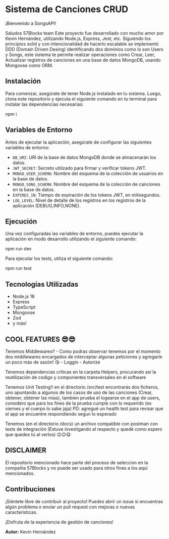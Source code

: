 # Sistema de Canciones CRUD

¡Bienvenido a SongsAPI!

Saludos 57Blocks team
Este proyecto fue desarrollado con mucho amor por Kevin Hernández, utilizando Node.js, Express, Jest, etc. Siguiendo los principios solid y con intencionalidad de hacerlo escalable se implementó DDD (Domain Driven Desing) identificando dos dominios como lo son Users y Songs, este sistema te permite realizar operaciones como Crear, Leer, Actualizar registros de canciones en una base de datos MongoDB, usando Mongoose como ORM.

## Instalación

Para comenzar, asegúrate de tener Node.js instalado en tu sistema. Luego, clona este repositorio y ejecuta el siguiente comando en tu terminal para instalar las dependencias necesarias:

npm i

## Variables de Entorno

Antes de ejecutar la aplicación, asegúrate de configurar las siguientes variables de entorno:

- `DB_URI`: URI de la base de datos MongoDB donde se almacenarán los datos.
- `JWT_SECRET`: Secreto utilizado para firmar y verificar tokens JWT.
- `MONGO_USER_SCHEMA`: Nombre del esquema de la colección de usuarios en la base de datos.
- `MONGO_SONG_SCHEMA`: Nombre del esquema de la colección de canciones en la base de datos.
- `EXPIRES_IN`: Tiempo de expiración de los tokens JWT, en milisegundos.
- `LOG_LEVEL`: Nivel de detalle de los registros en los registros de la aplicación (DEBUG,INFO,NONE).

## Ejecución

Una vez configuradas las variables de entorno, puedes ejecutar la aplicación en modo desarrollo utilizando el siguiente comando:

npm run dev

Para ejecutar los tests, utiliza el siguiente comando:

npm run test

## Tecnologías Utilizadas

- Node.js 18
- Express
- TypeScript
- Mongoose
- Zod
- y más!

## COOL FEATURES 😎😎

Tenemos Middlewares!! - Como podras observar tenemos por el momento dos middlewares encargados de interceptar algunas peticiones y agregarle un poco más de sazón! 😘 - Loggin - Autorize

Tenemos dependencias críticas en la carpeta Helpers, procurando así la reutilización de codigo y componentes transversales en el software

Tenemos Unit Testing!! en el directorio /src/test encontrarás dos ficheros, uno apuntando a algunos de los casos de uso de las canciones (Crear, obtener, obtener las mias), tambien prueba el logearse en el app de users, considero que para los fines de la prueba cumple con lo requerido (es viernes y el cuerpo lo sabe jaja)
PD: agregué un health test para revisar que el app se encuentre respondiendo segun lo esperado

Tenemos (en el directorio /docs) un archivo compatible con postman con tests de integración (Estuve investigando al respecto y quedé como espero que quedes tú al verlos) 😉😉😋

## DISCLAIMER

El repositorio mencionado hace parte del proceso de seleccion en la compañia 57Blocks y no puede ser usado para otros fines a los aqui mencionados.

## Contribuciones

¡Siéntete libre de contribuir al proyecto! Puedes abrir un issue si encuentras algún problema o enviar un pull request con mejoras o nuevas características.

¡Disfruta de la experiencia de gestión de canciones!

**Autor:** Kevin Hernández
